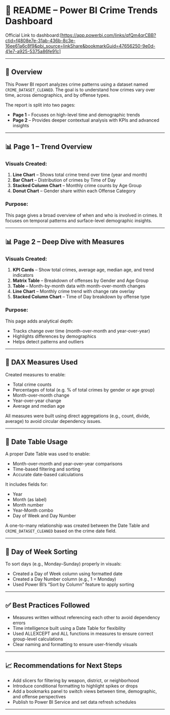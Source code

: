 # 📘 README – Power BI Crime Trends Dashboard 

Official Link to dashboard:[https://app.powerbi.com/links/qfQm4qrCBB?ctid=f4808e7e-31ab-436b-8c3e-16ee61a6c8f9&pbi_source=linkShare&bookmarkGuid=47656250-9e0d-41e7-a925-5375a86fe91c]

---

## 🧠 Overview



This Power BI report analyzes crime patterns using a dataset named `CRIME_DATASET_CLEANED`. The goal is to understand how crimes vary over time, across demographics, and by offense types.

The report is split into two pages:

- **Page 1** – Focuses on high-level time and demographic trends  
- **Page 2** – Provides deeper contextual analysis with KPIs and advanced insights

---

## 📊 Page 1 – Trend Overview

### Visuals Created:

1. **Line Chart** – Shows total crime trend over time (year and month)
2. **Bar Chart** – Distribution of crimes by Time of Day
3. **Stacked Column Chart** – Monthly crime counts by Age Group
4. **Donut Chart** – Gender share within each Offense Category

### Purpose:
This page gives a broad overview of when and who is involved in crimes. It focuses on temporal patterns and surface-level demographic insights.

---

## 📊 Page 2 – Deep Dive with Measures

### Visuals Created:

1. **KPI Cards** – Show total crimes, average age, median age, and trend indicators
2. **Matrix Table** – Breakdown of offenses by Gender and Age Group
3. **Table** – Month-by-month data with month-over-month changes
4. **Line Chart** – Monthly crime trend with change rate overlay
5. **Stacked Column Chart** – Time of Day breakdown by offense type

### Purpose:
This page adds analytical depth:
- Tracks change over time (month-over-month and year-over-year)
- Highlights differences by demographics
- Helps detect patterns and outliers

---

## 🧮 DAX Measures Used

Created measures to enable:
- Total crime counts
- Percentages of total (e.g. % of total crimes by gender or age group)
- Month-over-month change
- Year-over-year change
- Average and median age

All measures were built using direct aggregations (e.g., count, divide, average) to avoid circular dependency issues.

---

## 📅 Date Table Usage

A proper Date Table was used to enable:
- Month-over-month and year-over-year comparisons
- Time-based filtering and sorting
- Accurate date-based calculations

It includes fields for:
- Year
- Month (as label)
- Month number
- Year-Month combo
- Day of Week and Day Number

A one-to-many relationship was created between the Date Table and `CRIME_DATASET_CLEANED` based on the crime date field.

---

## 📅 Day of Week Sorting

To sort days (e.g., Monday–Sunday) properly in visuals:
- Created a Day of Week column using formatted date
- Created a Day Number column (e.g., 1 = Monday)
- Used Power BI’s “Sort by Column” feature to apply sorting

---

## ✅ Best Practices Followed

- Measures written without referencing each other to avoid dependency errors
- Time intelligence built using a Date Table for flexibility
- Used ALLEXCEPT and ALL functions in measures to ensure correct group-level calculations
- Clear naming and formatting to ensure user-friendly visuals

---

## 📈 Recommendations for Next Steps

- Add slicers for filtering by weapon, district, or neighborhood
- Introduce conditional formatting to highlight spikes or drops
- Add a bookmarks panel to switch views between time, demographic, and offense perspectives
- Publish to Power BI Service and set data refresh schedules

---
